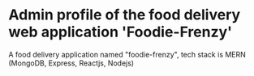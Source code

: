 # Admin profile of the food delivery web application 'Foodie-Frenzy'

A food delivery application named "foodie-frenzy", tech stack is MERN (MongoDB, Express, Reactjs, Nodejs)
